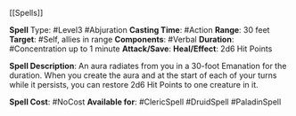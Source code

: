 [[Spells]]

**Spell** Type: #Level3 #Abjuration 
**Casting Time**: #Action 
**Range**: 30 feet
**Target**: #Self, allies in range 
**Components**: #Verbal 
**Duration**: #Concentration up to 1 minute
**Attack/Save**:
**Heal/Effect**: 2d6 Hit Points

**Spell Description**: 
	An aura radiates from you in a 30-foot Emanation for the duration. When you create the aura and at the start of each of your turns while it persists, you can restore 2d6 Hit Points to one creature in it.

**Spell Cost**: #NoCost 
**Available for**: #ClericSpell #DruidSpell #PaladinSpell 